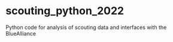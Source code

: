 # scouting_python_2022
Python code for analysis of scouting data and interfaces with the BlueAlliance
